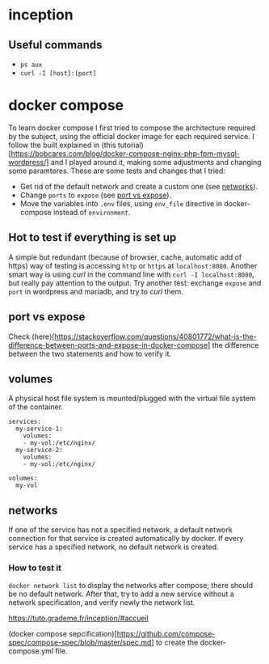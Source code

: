 # inception

## Useful commands
- `ps aux`
- `curl -I [host]:[port]`

# docker compose

To learn docker compose I first tried to compose the architecture required by the subject, using the official docker image for each required service. I follow the built explained in (this tutorial)[https://bobcares.com/blog/docker-compose-nginx-php-fpm-mysql-wordpress/] and I played around it, making some adjustments and changing some paramteres. These are some tests and changes that I tried:
- Get rid of the default network and create a custom one (see [networks](#networks)).
- Change `ports` to `expose` (see [port vs expose](#port-vs-expose)).
- Move the variables into `.env` files, using `env_file` directive in docker-compose instead of `environment`.

## Hot to test if everything is set up
A simple but redundant (because of browser, cache, automatic add of https) way of testing is accessing `http` or `https` at `localhost:8080`. Another smart way is using _curl_ in the command line with `curl -I localhost:8080`, but really pay attention to the output. Try another test: exchange `expose` and `port` in wordpress and mariadb, and try to _curl_ them.

## port vs expose
Check (here)[https://stackoverflow.com/questions/40801772/what-is-the-difference-between-ports-and-expose-in-docker-compose] the difference between the two statements and how to verify it.

## volumes
A physical host file system is mounted/plugged with the virtual file system of the container.

```docker
services:
  my-service-1:
    volumes:
    - my-vol:/etc/nginx/
  my-service-2:
    volumes:
    - my-vol:/etc/nginx/

volumes:
  my-vol
```

## networks
If one of the service has not a specified network, a default network connection for that service is created automatically by docker. If every service has a specified network, no default network is created.
### How to test it
`docker network list` to display the networks after compose; there should be no default network. After that, try to add a new service without a network specification, and verify newly the network list.

https://tuto.grademe.fr/inception/#accueil

(docker compose sepcification)[https://github.com/compose-spec/compose-spec/blob/master/spec.md] to create the docker-compose.yml file.